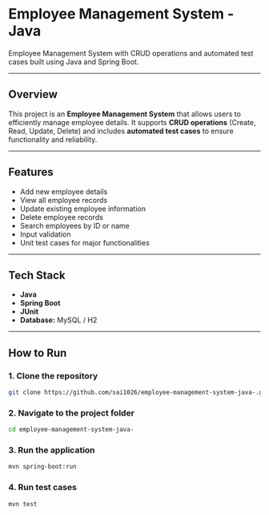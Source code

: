 # Employee Management System - Java

Employee Management System with CRUD operations and automated test cases built using Java and Spring Boot.

---

## Overview
This project is an **Employee Management System** that allows users to efficiently manage employee details. It supports **CRUD operations** (Create, Read, Update, Delete) and includes **automated test cases** to ensure functionality and reliability.

---

## Features
- Add new employee details  
- View all employee records  
- Update existing employee information  
- Delete employee records  
- Search employees by ID or name  
- Input validation  
- Unit test cases for major functionalities

---

## Tech Stack
- **Java**
- **Spring Boot**
- **JUnit**
- **Database:** MySQL / H2

---
## How to Run

### 1. Clone the repository
```bash
git clone https://github.com/sai1026/employee-management-system-java-.git
```
### 2. Navigate to the project folder
```bash
cd employee-management-system-java-
```

### 3. Run the application
```bash
mvn spring-boot:run
```

### 4. Run test cases 
```bash
mvn test
```

